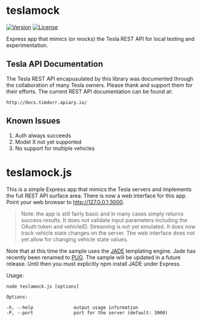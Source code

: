 # teslamock

[![Version](http://img.shields.io/npm/v/teslamock.png)](https://www.npmjs.org/package/teslamock)
[![License](https://img.shields.io/npm/l/teslamock.svg)](https://github.com/mseminatore/teslamock/blob/master/LICENSE)

Express app that mimics (or mocks) the Tesla REST API for local testing and experimentation.

## Tesla API Documentation

The Tesla REST API encapusulated by this library was documented through the collaboration of many Tesla owners.  Please
thank and support them for their efforts.  The current REST API documentation can be found at:

    http://docs.timdorr.apiary.io/

## Known Issues

1. Auth always succeeds
2. Model X not yet supported
3. No support for multiple vehicles
	
# teslamock.js

This is a simple Express app that mimics the Tesla servers and implements the full REST API surface area.  There is now a
web interface for this app.  Point your web browser to http://127.0.0.1:3000.

>Note: the app is still fairly basic and in many cases simply returns success results.  It does not validate input 
>parameters including the OAuth token and vehicleID.  Streaming is not yet emulated.  It does now track vehicle 
>state changes on the server.  The web interface does not yet allow for changing vehicle state values.

Note that at this time the sample uses the [JADE](http://www.npmjs.com/package/jade) templating engine.  Jade has recently
been renamed to [PUG](http://www.npmjs.com/package/pug).  The sample will be updated in a future release.  Until then you 
must explicitly npm install JADE under Express.

Usage:

    node teslamock.js [options]

    Options:
	
    -h, --help               output usage information
    -P, --port               port for the server (default: 3000)


